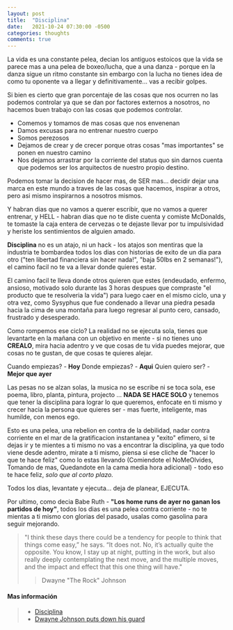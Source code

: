 ```yaml
---
layout: post
title:  "Disciplina"
date:   2021-10-24 07:30:00 -0500
categories: thoughts
comments: true
---
```


La vida es una constante pelea, decian los antiguos estoicos que la vida se parece mas a una pelea de boxeo/lucha, que a una danza - porque en la danza sigue un ritmo constante sin embargo con la lucha no tienes idea de como tu oponente va a llegar y definitivamente... vas a recibir golpes.

Si bien es cierto que gran porcentaje de las cosas que nos ocurren no las podemos controlar ya que se dan por factores externos a nosotros, no hacemos buen trabajo con las cosas que podemos controlar.

- Comemos y tomamos de mas cosas que nos envenenan
- Damos excusas para no entrenar nuestro cuerpo
- Somos perezosos
- Dejamos de crear y de crecer porque otras cosas "mas importantes" se ponen en nuestro camino
- Nos dejamos arrastrar por la corriente del status quo sin darnos cuenta que podemos ser los arquitectos de nuestro propio destino.

Podemos tomar la decision de hacer mas, de SER mas... decidir dejar una marca en este mundo a traves de las cosas que hacemos, inspirar a otros, pero asi mismo inspirarnos a nosotros mismos.

Y habran dias que no vamos a querer escribir,  que no vamos a querer entrenar, y HELL - habran dias que no te diste cuenta y comiste McDonalds, te tomaste la caja entera de cervezas o te dejaste llevar por tu impulsividad y heriste los sentimientos de alguien amado.

**Disciplina** no es un atajo, ni un hack - los atajos son mentiras que la industria te bombardea todos los dias con historias de exito de un dia para otro ("ten libertad financiera sin hacer nada!", "baja 50lbs en 2 semanas!"), el camino facil no te va a llevar donde quieres estar.

El camino facil te lleva donde otros quieren que estes (endeudado, enfermo, ansioso, motivado solo durante las 3 horas despues que compraste "el producto que te resolveria la vida") para luego caer en el mismo ciclo, una y otra vez, como Sysyphus que fue condenado a llevar una piedra pesada hacia la cima de una montaña para luego regresar al punto cero, cansado, frustrado y desesperado.

Como rompemos ese ciclo? La realidad no se ejecuta sola, tienes que levantarte en la mañana con un objetivo en mente - si no tienes uno **CREALO**, mira hacia adentro y ve que cosas de tu vida puedes mejorar, que cosas no te gustan, de que cosas te quieres alejar.

Cuando empiezas? - **Hoy**
Donde empiezas? - **Aqui**
Quien quiero ser? - **Mejor que ayer**

Las pesas no se alzan solas, la musica no se escribe ni se toca sola, ese poema, libro, planta, pintura, projecto ... **NADA SE HACE SOLO** y tenemos que tener la disciplina para lograr lo que queremos, enfocate en ti mismo y crecer hacia la persona que quieres ser - mas fuerte, inteligente, mas humilde, con menos ego.

Esto es una pelea, una rebelion en contra de la debilidad, nadar contra corriente en el mar de la gratificacion instantanea y "exito" efimero, si te dejas ir y te mientes a ti mismo no vas a encontrar la disciplina, ya que todo viene desde adentro, mirate a ti mismo, piensa si ese cliche de "hacer lo que te hace feliz" como lo estas llevando (Comiendote el NoMeOlvides, Tomando de mas, Quedandote en la cama media hora adicional) - todo eso te hace feliz, *solo que al corto plazo.*

Todos los dias, levantate y ejecuta... deja de planear, EJECUTA.

Por ultimo, como decia Babe Ruth - **"Los home runs de ayer no ganan los partidos de hoy"**, todos los dias es una pelea contra corriente - no te mientas a ti mismo con glorias del pasado, usalas como gasolina para seguir mejorando.

> "I think these days there could be a tendency for people to think that things come easy,” he says. “It does not. No, it’s actually quite the opposite. You know, I stay up at night, putting in the work, but also really deeply contemplating the next move, and the multiple moves, and the impact and effect that this one thing will have."
> > Dwayne "The Rock" Johnson


#### Mas información ####
> + [Disciplina](https://en.wikipedia.org/wiki/Discipline)
> + [Dwayne Johnson puts down his guard](https://www.vanityfair.com/hollywood/2021/10/dwayne-johnson-speaks-his-truth)
